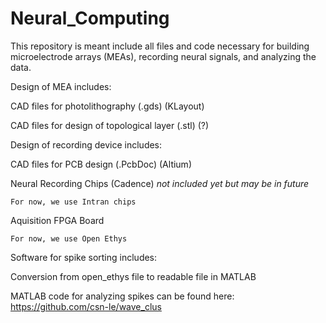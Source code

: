 # Neural_Computing

This repository is meant include all files and code necessary for building microelectrode arrays (MEAs), recording neural signals, and analyzing the data.


Design of MEA includes:

  CAD files for photolithography (.gds) (KLayout)
  
  CAD files for design of topological layer (.stl) (?)


Design of recording device includes:

  CAD files for PCB design (.PcbDoc) (Altium)
  
  Neural Recording Chips (Cadence) *not included yet but may be in future*
  
    For now, we use Intran chips
    
  Aquisition FPGA Board
  
    For now, we use Open Ethys


Software for spike sorting includes:

  Conversion from open_ethys file to readable file in MATLAB
  
  MATLAB code for analyzing spikes can be found here: https://github.com/csn-le/wave_clus
